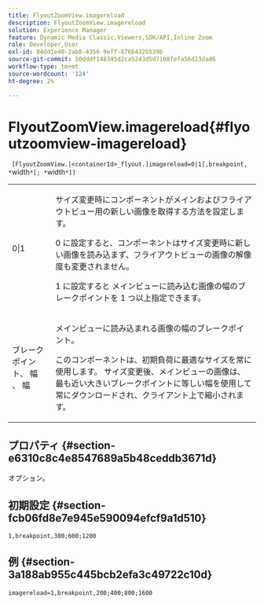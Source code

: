 ```yaml
---
title: FlyoutZoomView.imagereload
description: FlyoutZoomView.imagereload
solution: Experience Manager
feature: Dynamic Media Classic,Viewers,SDK/API,Inline Zoom
role: Developer,User
exl-id: 84dd1e40-2ab8-4356-9eff-8766432b539b
source-git-commit: 50dddf148345d2ca5243d5d7108fefa56d23dad6
workflow-type: tm+mt
source-wordcount: '124'
ht-degree: 2%

---
```


# FlyoutZoomView.imagereload{#flyoutzoomview-imagereload}

` [FlyoutZoomView.|<containerId>_flyout.]imagereload=0|1[,breakpoint, *`width`*[; *`width`*]]`

<table id="table_7DA232CB62134078B788B9AB1452F363"> 
 <tbody> 
  <tr> 
   <td colname="col1"> <p> <span class="codeph"> 0|1 </span> </p> </td> 
   <td colname="col2"> <p> サイズ変更時にコンポーネントがメインおよびフライアウトビュー用の新しい画像を取得する方法を設定します。 </p> <p><span class="codeph"> 0</span> に設定すると、コンポーネントはサイズ変更時に新しい画像を読み込まず、フライアウトビューの画像の解像度も変更されません。 </p> <p><span class="codeph">1 に設定すると </span> メインビューに読み込む画像の幅のブレークポイントを 1 つ以上指定できます。 </p> </td> 
  </tr> 
  <tr> 
   <td colname="col1"> <p> <span class="codeph"> ブレークポイント、<span class="varname"> 幅 </span>、<span class="varname"> 幅 </span> </span> </p> </td> 
   <td colname="col2"> <p>メインビューに読み込まれる画像の幅のブレークポイント。 </p> <p>このコンポーネントは、初期負荷に最適なサイズを常に使用します。 サイズ変更後、メインビューの画像は、最も近い大きいブレークポイントに等しい幅を使用して常にダウンロードされ、クライアント上で縮小されます。 </p> </td> 
  </tr> 
 </tbody> 
</table>

## プロパティ {#section-e6310c8c4e8547689a5b48ceddb3671d}

オプション。

## 初期設定 {#section-fcb06fd8e7e945e590094efcf9a1d510}

`1,breakpoint,300;600;1200`

## 例 {#section-3a188ab955c445bcb2efa3c49722c10d}

`imagereload=1,breakpoint,200;400;800;1600`
